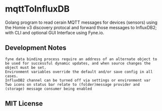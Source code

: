 # mqttToInfluxDB

Golang program to read cerain MQTT messages for devices (sensors) using the Homie v3 discovery protocal and forward those messages to InfluxDB2; with CLI and optional GUI Interface using Fyne.io.

## Development Notes
	fyne data binding process require an address of an alternate object to be used for successful dynamic updates, and when source changes the object must be set.
	Environment variables override the default and/or save config in all cases.
	InfluxDB2 channel can be turned off via settings or environment var
    Two icons on status bar relate to (folder)message provider and (storage) message consumer being enabled

## MIT License
	